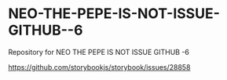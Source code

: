 # NEO-THE-PEPE-IS-NOT-ISSUE-GITHUB--6
Repository for NEO THE PEPE IS NOT ISSUE GITHUB -6

https://github.com/storybookjs/storybook/issues/28858
